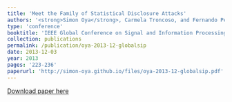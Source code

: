 ```yaml
---
title: 'Meet the Family of Statistical Disclosure Attacks'
authors: '<strong>Simon Oya</strong>, Carmela Troncoso, and Fernando Pérez-González'
type: 'conference'
booktitle: 'IEEE Global Conference on Signal and Information Processing (GlobalSIP)'
collection: publications
permalink: /publication/oya-2013-12-globalsip
date: 2013-12-03
year: 2013
pages: '223-236'
paperurl: 'http://simon-oya.github.io/files/oya-2013-12-globalsip.pdf'
---
```


[Download paper here](http://simon-oya.github.io/files/oya-2013-12-globalsip.pdf)
